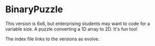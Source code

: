 # BinaryPuzzle

This version is 6x6, but enterprising students may want to code for a variable size.
A puzzle converting a 1D array to 2D. It's fun too!

The index file links to the versions as evolve.